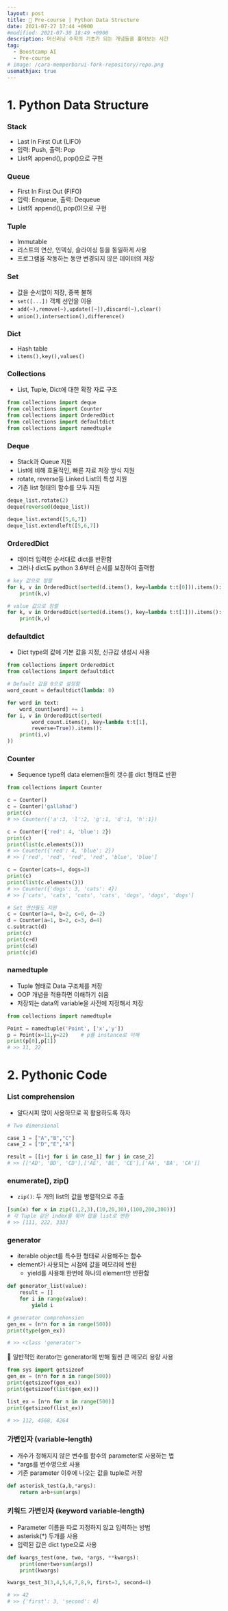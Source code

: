 ```yaml
---
layout: post
title: 🌱 Pre-course | Python Data Structure
date: 2021-07-27 17:44 +0900
#modified: 2021-07-30 18:49 +0900
description: 머신러닝 수학의 기초가 되는 개념들을 훑어보는 시간
tag:
  - Boostcamp AI
  - Pre-course
# image: /cara-memperbarui-fork-repository/repo.png
usemathjax: true
---
```


# 1. Python Data Structure

### Stack

* Last In First Out (LIFO)
* 입력: Push, 출력: Pop
* List의 append(), pop()으로 구현

### Queue

* First In First Out (FIFO)
* 입력: Enqueue, 출력: Dequeue
* List의 append(), pop(0)으로 구현

### Tuple

* Immutable
* 리스트의 연산, 인덱싱, 슬라이싱 등을 동일하게 사용
* 프로그램을 작동하는 동안 변경되지 않은 데이터의 저장

### Set

* 값을 순서없이 저장, 중복 불허
* `set([...])` 객체 선언을 이용
* `add(~),remove(~),update([~]),discard(~),clear()`
* `union(),intersection(),difference()`

### Dict

* Hash table
* `items(),key(),values()`

### Collections

* List, Tuple, Dict에 대한 확장 자료 구조

```py
from collections import deque
from collections import Counter
from collections import OrderedDict
from collections import defaultdict
from collections import namedtuple
```

### Deque
* Stack과 Queue 지원
* List에 비해 효율적인, 빠른 자료 저장 방식 지원
* rotate, reverse등 Linked List의 특성 지원
* 기존 list 형태의 함수를 모두 지원

```py
deque_list.rotate(2)
deque(reversed(deque_list))

deque_list.extend([5,6,7])
deque_list.extendleft([5,6,7])
```

### OrderedDict
* 데이터 입력한 순서대로 dict를 반환함
* 그러나 dict도 python 3.6부터 순서를 보장하여 출력함

```py
# key 값으로 정렬
for k, v in OrderedDict(sorted(d.items(), key=lambda t:t[0])).items():
    print(k,v)

# value 값으로 정렬
for k, v in OrderedDict(sorted(d.items(), key=lambda t:t[1])).items():
    print(k,v)
```
### defaultdict
* Dict type의 값에 기본 값을 지정, 신규값 생성시 사용

```py
from collections import OrderedDict
from collections import defaultdict

# Default 값을 0으로 설정함
word_count = defaultdict(lambda: 0) 

for word in text:
    word_count[word] += 1
for i, v in OrderedDict(sorted(
        word_count.items(), key=lambda t:t[1],
        reverse=True)).items():
    print(i,v)
))
```
### Counter
* Sequence type의 data element들의 갯수를 dict 형태로 반환

```py
from collections import Counter

c = Counter()
c = Counter('gallahad')
print(c)
# >> Counter({'a':3, 'l':2, 'g':1, 'd':1, 'h':1})
```

```py
c = Counter({'red': 4, 'blue': 2})
print(c)
print(list(c.elements()))
# >> Counter({'red': 4, 'blue': 2})
# >> ['red', 'red', 'red', 'red', 'blue', 'blue']

c = Counter(cats=4, dogs=3)
print(c)
print(list(c.elements()))
# >> Counter({'dogs': 3, 'cats': 4})
# >> ['cats', 'cats', 'cats', 'cats', 'dogs', 'dogs', 'dogs']

# Set 연산들도 지원
c = Counter(a=4, b=2, c=0, d=-2)
d = Counter(a=1, b=2, c=3, d=4)
c.subtract(d)
print(c)
print(c+d)
print(c&d)
print(c|d)
```

### namedtuple

* Tuple 형태로 Data 구조체를 저장
* OOP 개념을 적용하면 이해하기 쉬움
* 저장되는 data의 variable을 사전에 지정해서 저장

```py
from collections import namedtuple

Point = namedtuple('Point', ['x','y'])
p = Point(x=11,y=22)    # p를 instance로 이해
print(p[0],p[1])
# >> 11, 22
```

# 2. Pythonic Code

### List comprehension

* 알다시피 많이 사용하므로 꼭 활용하도록 하자

```py
# Two dimensional

case_1 = ["A","B","C"]
case_2 = ["D","E","A"]

result = [[i+j for i in case_1] for j in case_2]
# >> [['AD', 'BD', 'CD'],['AE', 'BE', 'CE'],['AA', 'BA', 'CA']]
```

### enumerate(), zip()
* `zip()`: 두 개의 list의 값을 병렬적으로 추출

```py
[sum(x) for x in zip((1,2,3),(10,20,30),(100,200,300))]
# 각 Tuple 같은 index를 묶어 합을 list로 변환
# >> [111, 222, 333]
```

### generator

* iterable object를 특수한 형태로 사용해주는 함수
* element가 사용되는 시점에 값을 메모리에 반환
    * yield를 사용해 한번에 하나의 element만 반환함

```py
def generator_list(value):
    result = []
    for i in range(value):
        yield i

# generator comprehension
gen_ex = (n*n for n in range(500))
print(type(gen_ex))

# >> <class 'generator'>
```

🎈 일반적인 iterator는 generator에 반해 훨씬 큰 메모리 용량 사용

```py
from sys import getsizeof
gen_ex = (n*n for n in range(500))
print(getsizeof(gen_ex))
print(getsizeof(list(gen_ex)))

list_ex = [n*n for n in range(500)]
print(getsizeof(list_ex))

# >> 112, 4568, 4264
```

### 가변인자 (variable-length)

* 개수가 정해지지 않은 변수를 함수의 parameter로 사용하는 법
* *args를 변수명으로 사용
* 기존 parameter 이후에 나오는 값을 tuple로 저장

```py
def asterisk_test(a,b,*args):
    return a+b+sum(args)
```

### 키워드 가변인자 (keyword variable-length)

* Parameter 이름을 따로 지정하지 않고 입력하는 방법
* asterisk(*) 두개를 사용
* 입력된 값은 dict type으로 사용

```py
def kwargs_test(one, two, *args, **kwargs):
    print(one+two+sum(args))
    print(kwargs)

kwargs_test_3(3,4,5,6,7,8,9, first=3, second=4)

# >> 42
# >> {'first': 3, 'second': 4}
```

